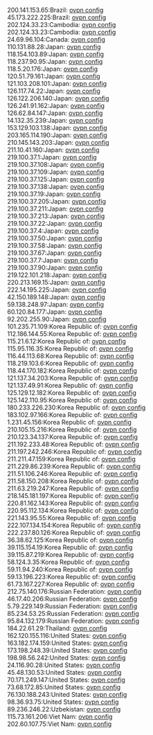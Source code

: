 200.141.153.65:Brazil: [ovpn config](vpn/200_141_153_65.ovpn)  
45.173.222.225:Brazil: [ovpn config](vpn/45_173_222_225.ovpn)  
202.124.33.23:Cambodia: [ovpn config](vpn/202_124_33_23.ovpn)  
202.124.33.23:Cambodia: [ovpn config](vpn/202_124_33_23.ovpn)  
24.69.96.104:Canada: [ovpn config](vpn/24_69_96_104.ovpn)  
110.131.88.28:Japan: [ovpn config](vpn/110_131_88_28.ovpn)  
118.154.103.89:Japan: [ovpn config](vpn/118_154_103_89.ovpn)  
118.237.90.95:Japan: [ovpn config](vpn/118_237_90_95.ovpn)  
118.5.20.176:Japan: [ovpn config](vpn/118_5_20_176.ovpn)  
120.51.79.161:Japan: [ovpn config](vpn/120_51_79_161.ovpn)  
121.103.208.101:Japan: [ovpn config](vpn/121_103_208_101.ovpn)  
126.117.74.22:Japan: [ovpn config](vpn/126_117_74_22.ovpn)  
126.122.206.140:Japan: [ovpn config](vpn/126_122_206_140.ovpn)  
126.241.91.162:Japan: [ovpn config](vpn/126_241_91_162.ovpn)  
126.62.84.147:Japan: [ovpn config](vpn/126_62_84_147.ovpn)  
14.132.35.239:Japan: [ovpn config](vpn/14_132_35_239.ovpn)  
153.129.103.138:Japan: [ovpn config](vpn/153_129_103_138.ovpn)  
203.165.114.190:Japan: [ovpn config](vpn/203_165_114_190.ovpn)  
210.145.143.203:Japan: [ovpn config](vpn/210_145_143_203.ovpn)  
211.10.41.160:Japan: [ovpn config](vpn/211_10_41_160.ovpn)  
219.100.37.1:Japan: [ovpn config](vpn/219_100_37_1.ovpn)  
219.100.37.108:Japan: [ovpn config](vpn/219_100_37_108.ovpn)  
219.100.37.109:Japan: [ovpn config](vpn/219_100_37_109.ovpn)  
219.100.37.125:Japan: [ovpn config](vpn/219_100_37_125.ovpn)  
219.100.37.138:Japan: [ovpn config](vpn/219_100_37_138.ovpn)  
219.100.37.19:Japan: [ovpn config](vpn/219_100_37_19.ovpn)  
219.100.37.205:Japan: [ovpn config](vpn/219_100_37_205.ovpn)  
219.100.37.211:Japan: [ovpn config](vpn/219_100_37_211.ovpn)  
219.100.37.213:Japan: [ovpn config](vpn/219_100_37_213.ovpn)  
219.100.37.22:Japan: [ovpn config](vpn/219_100_37_22.ovpn)  
219.100.37.4:Japan: [ovpn config](vpn/219_100_37_4.ovpn)  
219.100.37.50:Japan: [ovpn config](vpn/219_100_37_50.ovpn)  
219.100.37.58:Japan: [ovpn config](vpn/219_100_37_58.ovpn)  
219.100.37.67:Japan: [ovpn config](vpn/219_100_37_67.ovpn)  
219.100.37.7:Japan: [ovpn config](vpn/219_100_37_7.ovpn)  
219.100.37.90:Japan: [ovpn config](vpn/219_100_37_90.ovpn)  
219.122.101.218:Japan: [ovpn config](vpn/219_122_101_218.ovpn)  
220.213.169.15:Japan: [ovpn config](vpn/220_213_169_15.ovpn)  
222.14.195.225:Japan: [ovpn config](vpn/222_14_195_225.ovpn)  
42.150.189.148:Japan: [ovpn config](vpn/42_150_189_148.ovpn)  
59.138.248.97:Japan: [ovpn config](vpn/59_138_248_97.ovpn)  
60.120.84.177:Japan: [ovpn config](vpn/60_120_84_177.ovpn)  
92.202.255.90:Japan: [ovpn config](vpn/92_202_255_90.ovpn)  
101.235.71.109:Korea Republic of: [ovpn config](vpn/101_235_71_109.ovpn)  
112.186.144.55:Korea Republic of: [ovpn config](vpn/112_186_144_55.ovpn)  
115.21.6.12:Korea Republic of: [ovpn config](vpn/115_21_6_12.ovpn)  
115.95.116.35:Korea Republic of: [ovpn config](vpn/115_95_116_35.ovpn)  
116.44.113.68:Korea Republic of: [ovpn config](vpn/116_44_113_68.ovpn)  
118.219.103.6:Korea Republic of: [ovpn config](vpn/118_219_103_6.ovpn)  
118.44.170.182:Korea Republic of: [ovpn config](vpn/118_44_170_182.ovpn)  
121.137.34.203:Korea Republic of: [ovpn config](vpn/121_137_34_203.ovpn)  
121.137.49.91:Korea Republic of: [ovpn config](vpn/121_137_49_91.ovpn)  
125.129.12.182:Korea Republic of: [ovpn config](vpn/125_129_12_182.ovpn)  
125.142.110.95:Korea Republic of: [ovpn config](vpn/125_142_110_95.ovpn)  
180.233.226.230:Korea Republic of: [ovpn config](vpn/180_233_226_230.ovpn)  
183.102.97.166:Korea Republic of: [ovpn config](vpn/183_102_97_166.ovpn)  
1.231.45.156:Korea Republic of: [ovpn config](vpn/1_231_45_156.ovpn)  
210.105.15.216:Korea Republic of: [ovpn config](vpn/210_105_15_216.ovpn)  
210.123.34.137:Korea Republic of: [ovpn config](vpn/210_123_34_137.ovpn)  
211.192.233.48:Korea Republic of: [ovpn config](vpn/211_192_233_48.ovpn)  
211.197.242.246:Korea Republic of: [ovpn config](vpn/211_197_242_246.ovpn)  
211.211.47.159:Korea Republic of: [ovpn config](vpn/211_211_47_159.ovpn)  
211.229.86.239:Korea Republic of: [ovpn config](vpn/211_229_86_239.ovpn)  
211.51.106.246:Korea Republic of: [ovpn config](vpn/211_51_106_246.ovpn)  
211.58.150.208:Korea Republic of: [ovpn config](vpn/211_58_150_208.ovpn)  
211.63.219.247:Korea Republic of: [ovpn config](vpn/211_63_219_247.ovpn)  
218.145.181.197:Korea Republic of: [ovpn config](vpn/218_145_181_197.ovpn)  
220.81.162.143:Korea Republic of: [ovpn config](vpn/220_81_162_143.ovpn)  
220.95.112.134:Korea Republic of: [ovpn config](vpn/220_95_112_134.ovpn)  
221.143.95.55:Korea Republic of: [ovpn config](vpn/221_143_95_55.ovpn)  
222.107.134.154:Korea Republic of: [ovpn config](vpn/222_107_134_154.ovpn)  
222.237.80.126:Korea Republic of: [ovpn config](vpn/222_237_80_126.ovpn)  
36.38.62.125:Korea Republic of: [ovpn config](vpn/36_38_62_125.ovpn)  
39.115.154.19:Korea Republic of: [ovpn config](vpn/39_115_154_19.ovpn)  
39.115.87.219:Korea Republic of: [ovpn config](vpn/39_115_87_219.ovpn)  
58.124.3.35:Korea Republic of: [ovpn config](vpn/58_124_3_35.ovpn)  
59.11.94.240:Korea Republic of: [ovpn config](vpn/59_11_94_240.ovpn)  
59.13.196.223:Korea Republic of: [ovpn config](vpn/59_13_196_223.ovpn)  
61.73.167.227:Korea Republic of: [ovpn config](vpn/61_73_167_227.ovpn)  
212.75.140.176:Russian Federation: [ovpn config](vpn/212_75_140_176.ovpn)  
46.17.40.206:Russian Federation: [ovpn config](vpn/46_17_40_206.ovpn)  
5.79.229.149:Russian Federation: [ovpn config](vpn/5_79_229_149.ovpn)  
85.234.53.25:Russian Federation: [ovpn config](vpn/85_234_53_25.ovpn)  
95.84.132.179:Russian Federation: [ovpn config](vpn/95_84_132_179.ovpn)  
184.22.61.29:Thailand: [ovpn config](vpn/184_22_61_29.ovpn)  
162.120.155.116:United States: [ovpn config](vpn/162_120_155_116.ovpn)  
163.182.174.159:United States: [ovpn config](vpn/163_182_174_159.ovpn)  
173.198.248.39:United States: [ovpn config](vpn/173_198_248_39.ovpn)  
198.98.56.242:United States: [ovpn config](vpn/198_98_56_242.ovpn)  
24.116.90.28:United States: [ovpn config](vpn/24_116_90_28.ovpn)  
45.48.130.53:United States: [ovpn config](vpn/45_48_130_53.ovpn)  
70.171.249.147:United States: [ovpn config](vpn/70_171_249_147.ovpn)  
73.68.172.85:United States: [ovpn config](vpn/73_68_172_85.ovpn)  
76.130.188.243:United States: [ovpn config](vpn/76_130_188_243.ovpn)  
98.36.93.75:United States: [ovpn config](vpn/98_36_93_75.ovpn)  
89.236.246.22:Uzbekistan: [ovpn config](vpn/89_236_246_22.ovpn)  
115.73.161.206:Viet Nam: [ovpn config](vpn/115_73_161_206.ovpn)  
202.60.107.75:Viet Nam: [ovpn config](vpn/202_60_107_75.ovpn)  
